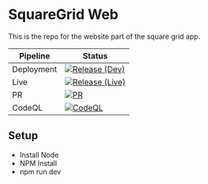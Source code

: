 # SquareGrid Web

This is the repo for the website part of the square grid app.

|Pipeline|Status|
|--------|------|
|Deployment|[![Release (Dev)](https://github.com/ourgameltd/squaregrid/actions/workflows/release-dev.yml/badge.svg)](https://github.com/ourgameltd/squaregrid/actions/workflows/release-dev.yml)|
|Live|[![Release (Live)](https://github.com/ourgameltd/squaregrid/actions/workflows/release-live.yml/badge.svg)](https://github.com/ourgameltd/squaregrid/actions/workflows/release-live.yml)|
|PR|[![PR](https://github.com/ourgameltd/squaregrid/actions/workflows/pr.yml/badge.svg)](https://github.com/ourgameltd/squaregrid/actions/workflows/pr.yml)|
|CodeQL|[![CodeQL](https://github.com/ourgameltd/squaregrid/actions/workflows/github-code-scanning/codeql/badge.svg)](https://github.com/ourgameltd/squaregrid/actions/workflows/github-code-scanning/codeql)|

## Setup

* Install Node
* NPM Install
* npm run dev 